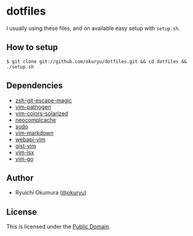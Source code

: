# dotfiles

I usually using these files, and on available easy setup with ```setup.sh```.

## How to setup

```
$ git clone git://github.com/okuryu/dotfiles.git && cd dotfiles && ./setup.sh
```

## Dependencies

* [zsh-git-escape-magic](https://github.com/knu/zsh-git-escape-magic)
* [vim-pathogen](https://github.com/tpope/vim-pathogen)
* [vim-colors-solarized](https://github.com/altercation/vim-colors-solarized)
* [neocomplcache](https://github.com/Shougo/neocomplcache)
* [sudo](https://github.com/vim-scripts/sudo)
* [vim-markdown](https://github.com/tpope/vim-markdown)
* [webapi-vim](https://github.com/mattn/webapi-vim)
* [gist-vim](https://github.com/mattn/gist-vim)
* [vim-jsx](https://github.com/mxw/vim-jsx)
* [vim-go](https://github.com/fatih/vim-go)

## Author

* Ryuichi Okumura ([@okuryu](https://github.com/okuryu))

## License

This is licensed under the [Public Domain](LICENSE).
